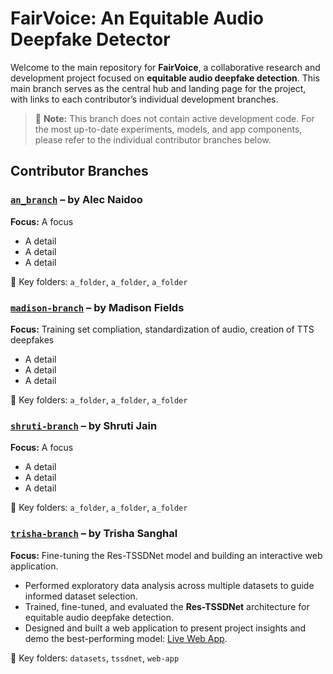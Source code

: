 # FairVoice: An Equitable Audio Deepfake Detector

Welcome to the main repository for **FairVoice**, a collaborative research and development project focused on **equitable audio deepfake detection**. This main branch serves as the central hub and landing page for the project, with links to each contributor’s individual development branches.

> 🔧 **Note:** This branch does not contain active development code. For the most up-to-date experiments, models, and app components, please refer to the individual contributor branches below.

## Contributor Branches

### [`an_branch`](https://github.com/madfields17/Capstone_2025/tree/an_branch) – by Alec Naidoo
**Focus:** A focus
- A detail
- A detail
- A detail

📂 Key folders: `a_folder`, `a_folder`, `a_folder`

### [`madison-branch`](https://github.com/madfields17/Capstone_2025/tree/branch-name) – by Madison Fields
**Focus:** Training set compliation, standardization of audio, creation of TTS deepfakes
- A detail
- A detail
- A detail

📂 Key folders: `a_folder`, `a_folder`, `a_folder`

### [`shruti-branch`](https://github.com/madfields17/Capstone_2025/tree/shruti-branch) – by Shruti Jain
**Focus:** A focus
- A detail
- A detail
- A detail

📂 Key folders: `a_folder`, `a_folder`, `a_folder`

### [`trisha-branch`](https://github.com/madfields17/Capstone_2025/tree/trisha-branch) – by Trisha Sanghal
**Focus:** Fine-tuning the Res-TSSDNet model and building an interactive web application.  
- Performed exploratory data analysis across multiple datasets to guide informed dataset selection.  
- Trained, fine-tuned, and evaluated the **Res-TSSDNet** architecture for equitable audio deepfake detection.  
- Designed and built a web application to present project insights and demo the best-performing model: [Live Web App](https://capstone-web-app-six.vercel.app/).

📂 Key folders: `datasets`, `tssdnet`, `web-app`
